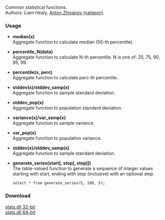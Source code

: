 Common statistical functions.<br>
Authors: Liam Healy, [Anton Zhiyanov (nalgeon)](https://github.com/nalgeon/sqlean/blob/main/docs/stats.md).

### Usage
* **median(x)**<br>
  Aggregate function to calculate median (50-th percentile). 

* **percentile_N(data)**<br>
  Aggregate function to calculate N-th percentile. N is one of: 25, 75, 90, 95, 99.
 
* **percentile(x, perc)**<br>
  Aggregate function to calculate perc-th percentile..

* **stddev(x)/stddev_samp(x)**<br>
  Aggregate function to sample standard deviation. 
 
* **stddev_pop(x)**<br>
  Aggregate function to population standard deviation. 

* **variance(x)/var_samp(x)**<br>
  Aggregate function to sample variance. 

* **var_pop(x)**<br>
  Aggregate function to population variance. 

* **stddev(x)/stddev_samp(x)**<br>
  Aggregate function to sample standard deviation. 

* **generate_series(start[, stop[, step]])**<br>
  The table-valued function to generate a sequence of integer values starting with start, ending with stop (inclusive) with an optional step.
  ```
  select * from generate_series(5, 100, 5);
  ```  

### Download
[stats.dll 32-bit](https://github.com/little-brother/sqlite-extensions/releases/latest/download/stats-x32.zip)<br>
[stats.dll 64-bit](https://github.com/little-brother/sqlite-extensions/releases/latest/download/stats-x64.zip)